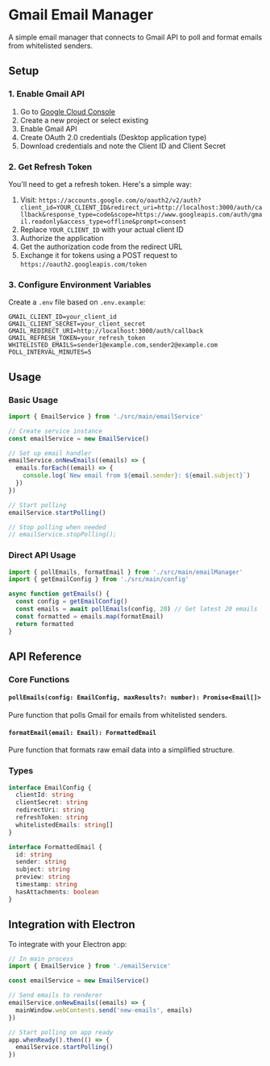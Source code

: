 # Gmail Email Manager

A simple email manager that connects to Gmail API to poll and format emails from whitelisted senders.

## Setup

### 1. Enable Gmail API

1. Go to [Google Cloud Console](https://console.cloud.google.com/)
2. Create a new project or select existing
3. Enable Gmail API
4. Create OAuth 2.0 credentials (Desktop application type)
5. Download credentials and note the Client ID and Client Secret

### 2. Get Refresh Token

You'll need to get a refresh token. Here's a simple way:

1. Visit: `https://accounts.google.com/o/oauth2/v2/auth?client_id=YOUR_CLIENT_ID&redirect_uri=http://localhost:3000/auth/callback&response_type=code&scope=https://www.googleapis.com/auth/gmail.readonly&access_type=offline&prompt=consent`
2. Replace `YOUR_CLIENT_ID` with your actual client ID
3. Authorize the application
4. Get the authorization code from the redirect URL
5. Exchange it for tokens using a POST request to `https://oauth2.googleapis.com/token`

### 3. Configure Environment Variables

Create a `.env` file based on `.env.example`:

```env
GMAIL_CLIENT_ID=your_client_id
GMAIL_CLIENT_SECRET=your_client_secret
GMAIL_REDIRECT_URI=http://localhost:3000/auth/callback
GMAIL_REFRESH_TOKEN=your_refresh_token
WHITELISTED_EMAILS=sender1@example.com,sender2@example.com
POLL_INTERVAL_MINUTES=5
```

## Usage

### Basic Usage

```typescript
import { EmailService } from './src/main/emailService'

// Create service instance
const emailService = new EmailService()

// Set up email handler
emailService.onNewEmails((emails) => {
  emails.forEach((email) => {
    console.log(`New email from ${email.sender}: ${email.subject}`)
  })
})

// Start polling
emailService.startPolling()

// Stop polling when needed
// emailService.stopPolling();
```

### Direct API Usage

```typescript
import { pollEmails, formatEmail } from './src/main/emailManager'
import { getEmailConfig } from './src/main/config'

async function getEmails() {
  const config = getEmailConfig()
  const emails = await pollEmails(config, 20) // Get latest 20 emails
  const formatted = emails.map(formatEmail)
  return formatted
}
```

## API Reference

### Core Functions

#### `pollEmails(config: EmailConfig, maxResults?: number): Promise<Email[]>`

Pure function that polls Gmail for emails from whitelisted senders.

#### `formatEmail(email: Email): FormattedEmail`

Pure function that formats raw email data into a simplified structure.

### Types

```typescript
interface EmailConfig {
  clientId: string
  clientSecret: string
  redirectUri: string
  refreshToken: string
  whitelistedEmails: string[]
}

interface FormattedEmail {
  id: string
  sender: string
  subject: string
  preview: string
  timestamp: string
  hasAttachments: boolean
}
```

## Integration with Electron

To integrate with your Electron app:

```typescript
// In main process
import { EmailService } from './emailService'

const emailService = new EmailService()

// Send emails to renderer
emailService.onNewEmails((emails) => {
  mainWindow.webContents.send('new-emails', emails)
})

// Start polling on app ready
app.whenReady().then(() => {
  emailService.startPolling()
})
```
